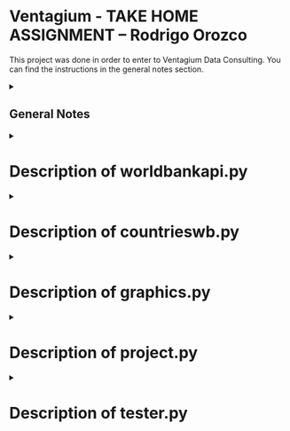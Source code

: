 # Ventagium - TAKE HOME ASSIGNMENT – Rodrigo Orozco

This project was done in order to enter to Ventagium Data Consulting.
You can find the instructions in the general notes section.

<details><summary><h2>General Notes</h2></summary>
<p>

## Activate virtual env and check if pip is up-to-day
```
source env/bin/activate
python3 -m pip install --upgrade pip
```

## Instructions
Crear un pipeline con Python, el cual debe: 

1. Extraer los datos correspondientes al total de población de cada país a través de los años usando la API JSON de Indicadores del Banco Mundial.  
[Documentación](https://datahelpdesk.worldbank.org/knowledgebase/articles/889392-about-the-indicators-api-documentation)
[URL para extraer información sobre totales de población](http://api.worldbank.org/v2/country/all/indicator/SP.POP.TOTL?format=json)

 > Puedes usar el parámetro page=n para obtener la página número n. 

2. Almacenar los datos extraídos en un objeto DataFrame de la librería Pandas.
3. Presenta la información importante que hayas encontrado sobre la población de cada país usando los modelos que creas más convenientes.  
4. Analizar los resultados y proporcionar conclusiones generales sobre el desempeño de los modelos que utilizaste. Siéntete libre de usar herramientas de visualización de datos para presentar tus resultados. 

> Haz tu mejor esfuerzo para crear código simple, leíble, eficiente, modular y de preferencia basado en objetos. Debes enviar tu código y resultados al correo guillermo.carsolio@ventagium.com 1 día antes de tu entrevista. 

</p>
</details>

<details><summary><h1>Description of worldbankapi.py</h1></summary>
<p>

## WorldBankAPI class
This file contains the WorldBankAPI class to connect to The World Bank API that allows for the search and retrieval of the public, Bank documents available in the Documents & Reports site.  Records can be retrieved in a format useful for research and for inclusion in web sites outside of Documents & Reports and the World Bank. To read more about it, visit [World Bank API documentation](https://datahelpdesk.worldbank.org/knowledgebase/articles/889392-about-the-indicators-api-documentation)

## Methods of the World Bank API class
The class WorldBankAPI() recieves the country code to work.
It contains several methods that allows us to consult the following indicators about the country given as the parameter and also need the ISOcode of the country.

1. To consult the population use:
```
get_population(country_code)
```

2. To consult the Gross Domestic Product (GPD) use:
```
get_gdp_per_capita(country_code)
```

3. To consult the health expenditure per capita use:
```
get_health_exp_per_capita(country_code)
```

4. To consult the inflation rate per year  use:
```
get_inflation(self, country_code)
```

5. To consult the unamployment (% of total labor force) use:
```
get_unemployment(country_code)
```

6. To consult the Foreign Direct Investment (FDI) use:
```
get_fdi_data(country_code)
```

For the purpouse of the task, the most important method is:
````
get_all_data(country_code, country_name)
````
It allows us to retrieve all the data from the previous methods, generates a dataframe and saves them into a CSV file.

</p>
</details>

<details><summary><h1>Description of countrieswb.py</h1></summary>
<p>
The file counstrieswb.py only stores a single class and it is used to consult and create the list with tuples of all the continent and territories.
The method inside this get_countries() retourns a list of tuples, it is useful because we have the relationship between the name and the isocode.
</p>
</details>

<details><summary><h1>Description of graphics.py</h1></summary>
<p>
Its purpose is to plot charts using the dataframes created in the for cicle using the worldbankapi class.
> The charts are being store in the charts directory.
There are four classes that generate charts.
1. Population chart class
It generates a circle chart using the dataframe with all the countries.It only need the dataframe to work, in the project, it is being used like that:
```
PopulationChart(df_all)
population_chart.plot()
```
Example of the chart generated:
![Population chart](charts/population_chart.png)

</p>
</details>

<details><summary><h1>Description of project.py</h1></summary>
<p>
Project.py is the main file of the project because it is responsible of run the classes and methods needed to achieve the goal descrived in the instructions.

Basically, at this moment is calling the CountriesWBAPI class to get all the countries as a list of tuples and use it to iterate a for cicle using the name of the country and the code. Inside this cicle the WorldBankAPI class is called to generate all the data from the country list.
> Currently the cicle is stoping with a count of 9 countries, because of testing purpouses.
   
</p>
</details>

<details><summary><h1>Description of tester.py</h1></summary>
<p>
The tester.py file 
</p>
</details>